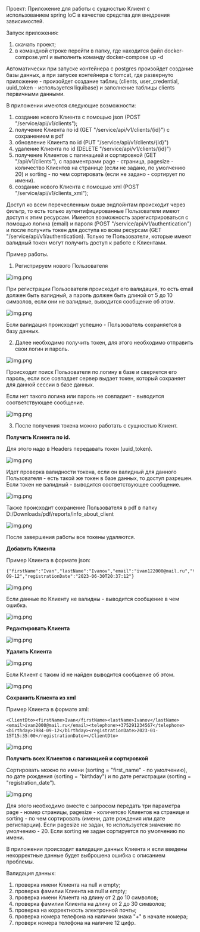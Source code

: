 Проект: Приложение для работы с сущностью Клиент с использованием spring IoC в качестве средства для внедрения зависимостей.

Запуск приложения:
1. скачать проект;
2. в командной строке перейти в папку, где находится файл docker-compose.yml и выполнить команду docker-compose up -d

Автоматически при запуске контейнера с postgres произойдет создание базы данных, а при запуске контейнера с tomcat, где развернуто приложение - произойдет создание таблиц  (clients, user_credential, uuid_token - используется liquibase) и заполнение таблицы clients первичными данными.

В приложении имеются следующие возможности:
1. создание нового Клиента с помощью json (POST "/service/api/v1/clients");
2. получение Клиента по id (GET "/service/api/v1/clients/{id}") с сохранением в pdf
3. обновление Клиента по id (PUT "/service/api/v1/clients/{id}")
4. удаление Клиента по id (DELETE "/service/api/v1/clients/{id}")
5. получение Клиентов с пагинацией и сортировкой (GET "/api/v1/clients"), с параментрами page - страница, pagesize - количество Клиентов на странице (если не задано, по умолчению 20) и sorting - по чем сортировать (если не задано - сортирует по имени).
6. создание нового Клиента с помощью xml (POST "/service/api/v1/clients_xml");

Доступ ко всем перечесленным выше эндпойнтам происходит через фильтр, то есть только аутентифицированные Пользователи имеют доступ к этим ресурсам.
Имеется возможность зарегистрироваться с помощью логина (email) и пароля (POST "/service/api/v1/authentication") и после получить токен для доступа ко всем ресурсам (GET "/service/api/v1/authentication).
Только те Пользователи, которые имеют валидный токен могут получить доступ к работе с Клиентами.

Пример работы.
1. Регистрируем нового Пользователя

![img.png](img/img1-1.png)

При регистрации Пользователя происходит его валидация, то есть email должен быть валидный, а пароль должен быть длиной от 5 до 10 символов, если они не валидные, выводится сообщение об этом.

![img.png](img/img1-2.png)

Если валидация происходит успешно - Пользователь сохраняется в базу данных.

2. Далее необходимо получить токен, для этого необходимо отправить свои логин и пароль.

![img.png](img/img1-3.png)

Происходит поиск Пользователя по логину в базе и сверяется его пароль, если все совпадает сервер выдает токен, который сохраняет для данной сессии в базе данных.

Если нет такого логина или пароль не совпадает - выводится соответствующее сообщение.

![img.png](img/img1-4.png)

3. После получения токена можно работать с сущностью Клиент.

**Получить Клиента по id.**

Для этого надо в Headers передавать токен (uuid_token).

![img.png](img/img1-5.png)

Идет проверка валидности токена, если он валидный для данного Пользователя - есть такой же токен в базе данных, то доступ разрешен. Если токен не валидный - выводится соответствующее сообщение.

![img.png](img/img1-6.png)

Также происходит сохранение Пользователя в pdf в папку D:/Downloads/pdf/reports/info_about_client

![img.png](img/img7.png)

После завершения работы все токены удаляются.

**Добавить Клиента**

Пример Клиента в формате json:
```
{"firstName":"Ivan","lastName":"Ivanov","email":"ivan122000@mail.ru","telephone":"+375291234567","birthday":"2023-09-12","registrationDate":"2023-06-30T20:37:12"}
```

![img.png](img/img1-7.png)

Если данные по Клиенту не валидны - выводится сообщение в чем ошибка.

![img.png](img/img1-10.png)

**Редактировать Клиента**

![img.png](img/img1-9.png)

**Удалить Клиента**

![img.png](img/img1-11.png)

Если Клиент с таким id не найден выводится сообщение об этом.

![img.png](img/img1-12.png)

**Сохранить Клиента из xml**

Пример Клиента в формате xml:
```
<ClientDto><firstName>Ivan</firstName><lastName>Ivanov</lastName><email>ivan2000@mail.ru</email><telephone>+375291234567</telephone><birthday>1984-09-12</birthday><registrationDate>2023-01-15T15:35:00</registrationDate></ClientDto>
```

![img.png](img/img1-13.png)

**Получить всех Клиентов с пагинацией и сортировкой**

Сортировать можно по имени (sorting = "first_name" - по умолчению), по дате рождения (sorting = "birthday") и по дате регистрации (sorting = "registration_date").

![img.png](img/img1-15.png)

Для этого необходимо вместе с запросом передать три параметра page - номер страницы, pagesize - количетсво Клиентов на странице и sorting - по чем сортировать (имени, дате рождения или дате регистарции). Если pagesize не задан, то используется значение по умолчению - 20. Если sorting не задан сортируется по умолчению по имени.

В приложении происходит валидация данных Клиента и если введены некорректные данные будет выброшена ошибка с описанием проблемы.

Валидация данных:
1. проверка имени Клиента на null и empty;
2. проверка фамилии Клиента на null и empty;
3. проверка имени Клиента на длину от 2 до 10 символов;
4. проверка фамилии Клиента на длину от 2 до 30 символов;
5. проверка на корректность электронной почты;
6. проверка номера телефона на наличии знака "+" в начале номера;
7. проверк номера телефона на наличие 12 цифр.